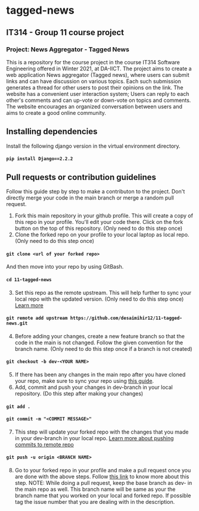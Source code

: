 # tagged-news
## IT314 - Group 11 course project
### Project: News Aggregator - Tagged News
This is a repository for the course project in the course IT314 Software Engineering offered in Winter 2021, at DA-IICT. The project aims to create a web application News aggregator (Tagged news), where users can submit links and can have discussion on various topics. Each such submission generates a thread for other users to post their opinions on the link. The website has a convenient user interaction system; Users can reply to each other's comments and can up-vote or down-vote on topics and comments. The website encourages an organized conversation between users and aims to create a good online community.
## Installing dependencies
Install the following django version in the virtual environment directory. 
#### `pip install Django==2.2.2`
## Pull requests or contribution guidelines
Follow this guide step by step to make a contributon to the project. Don't directly merge your code in the main branch or merge a random pull request.
1. Fork this main repository in your github profile. This will create a copy of this repo in your profile. You'll edit your code there. Click on the fork button on the top of this repository. (Only need to do this step once)
2. Clone the forked repo on your profile to your local laptop as local repo. (Only need to do this step once)
#### `git clone <url of your forked repo>`
And then move into your repo by using GitBash.
#### `cd 11-tagged-news`
3. Set this repo as the remote upstream. This will help further to sync your local repo with the updated version. (Only need to do this step once) [Learn more](https://docs.github.com/en/github/collaborating-with-issues-and-pull-requests/configuring-a-remote-for-a-fork)
#### `git remote add upstream https://github.com/desaimihir12/11-tagged-news.git`
4. Before adding your changes, create a new feature branch so that the code in the main is not changed. Follow the given convention for the branch name. (Only need to do this step once if a branch is not created)
#### `git checkout -b dev-<YOUR NAME>`
5. If there has been any changes in the main repo after you have cloned your repo, make sure to sync your repo using [this guide](https://docs.github.com/en/github/collaborating-with-issues-and-pull-requests/syncing-a-fork).
6. Add, commit and push your changes in dev-branch in your local repository. (Do this step after making your changes)
#### `git add .`
#### `git commit -m "<COMMIT MESSAGE>"`
7. This step will update your forked repo with the changes that you made in your dev-branch in your local repo.
[Learn more about pushing commits to remote repo](https://docs.github.com/en/github/using-git/pushing-commits-to-a-remote-repository)
#### `git push -u origin <BRANCH NAME>`
8. Go to your forked repo in your profile and make a pull request once you are done with the above steps. Follow [this link](https://docs.github.com/en/github/collaborating-with-issues-and-pull-requests/creating-a-pull-request-from-a-fork) to know more about this step.
NOTE: While doing a pull request, keep the base branch as dev-<YOUR NAME> in the main repo as well. This branch name will be same as your the branch name that you worked on your local and forked repo. If possible tag the issue number that you are dealing with in the description.
